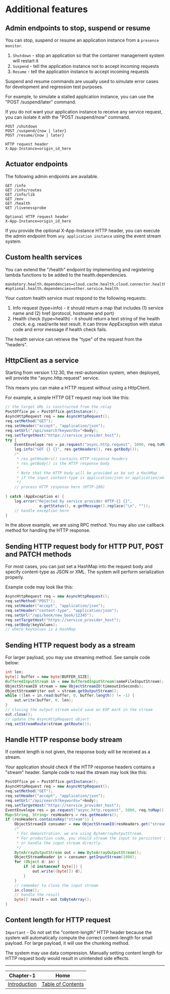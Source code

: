 # Additional features

## Admin endpoints to stop, suspend or resume

You can stop, suspend or resume an application instance from a `presence monitor`.

1. `Shutdown` - stop an application so that the container management system will restart it
2. `Suspend` - tell the application instance not to accept incoming requests
3. `Resume` - tell the application instance to accept incoming requests

Suspend and resume commands are usually used to simulate error cases for development and regression test purposes.

For example, to simulate a stalled application instance, you can use the "POST /suspend/later" command.

If you do not want your application instance to receive any service request, you can isolate it with the
"POST /suspend/now" command.

```
POST /shutdown
POST /suspend/{now | later}
POST /resume/{now | later}

HTTP request header
X-App-Instance=origin_id_here
```

## Actuator endpoints

The following admin endpoints are available.

```
GET /info
GET /info/routes
GET /info/lib
GET /env
GET /health
GET /livenessprobe

Optional HTTP request header
X-App-Instance=origin_id_here
```

If you provide the optional X-App-Instance HTTP header, you can execute the admin endpoint from `any application instance` using the event stream system.

## Custom health services

You can extend the "/health" endpoint by implementing and registering lambda functions to be added to the health.dependencies.

```
mandatory.health.dependencies=cloud.cache.health,cloud.connector.health
#optional.health.dependencies=other.service.health
```

Your custom health service must respond to the following requests:

1. Info request (type=info) - it should return a map that includes (1) service name and (2) href (protocol, hostname and port)
2. Health check (type=health) - it should return a text string of the health check. e.g. read/write test result. It can throw AppException with status code and error message if health check fails.

The health service can retrieve the "type" of the request from the "headers".

## HttpClient as a service

Starting from version 1.12.30, the rest-automation system, when deployed, will provide the "async.http.request" service.

This means you can make a HTTP request without using a HttpClient.

For example, a simple HTTP GET request may look like this:

```java
// the target URL is constructed from the relay 
PostOffice po = PostOffice.getInstance();
AsyncHttpRequest req = new AsyncHttpRequest();
req.setMethod("GET");
req.setHeader("accept", "application/json");
req.setUrl("/api/search?keywords="+body);
req.setTargetHost("https://service_provider_host");
try {
    EventEnvelope res = po.request("async.http.request", 5000, req.toMap());
    log.info("GOT {} {}", res.getHeaders(), res.getBody());
    /*
     * res.getHeaders() contains HTTP response headers
     * res.getBody() is the HTTP response body
     *
     * Note that the HTTP body will be provided as be set a HashMap
     * if the input content-type is application/json or application/xml.
     */ 
    // process HTTP response here (HTTP-200)
    
} catch (AppException e) {
    log.error("Rejected by service provider HTTP-{} {}", 
               e.getStatus(), e.getMessage().replace("\n", ""));
    // handle exception here
}
```
In the above example, we are using RPC method. You may also use callback method for handling the HTTP response.

## Sending HTTP request body for HTTP PUT, POST and PATCH methods

For most cases, you can just set a HashMap into the request body and specify content-type as JSON or XML.
The system will perform serialization properly.

Example code may look like this:

```java
AsyncHttpRequest req = new AsyncHttpRequest();
req.setMethod("POST");
req.setHeader("accept", "application/json");
req.setHeader("content-type", "application/json");
req.setUrl("/api/book/new_book/12345");
req.setTargetHost("https://service_provider_host");
req.setBody(keyValues);
// where keyValues is a HashMap
```

## Sending HTTP request body as a stream

For larger payload, you may use streaming method. See sample code below:

```java
int len;
byte[] buffer = new byte[BUFFER_SIZE];
BufferedInputStream in = new BufferedInputStream(someFileInputStream);
ObjectStreamIO stream = new ObjectStreamIO(timeoutInSeconds);
ObjectStreamWriter out = stream.getOutputStream();
while ((len = in.read(buffer, 0, buffer.length)) != -1) {
    out.write(buffer, 0, len);
}
// closing the output stream would save an EOF mark in the stream
out.close();
// update the AsyncHttpRequest object
req.setStreamRoute(stream.getRoute());
```

## Handle HTTP response body stream

If content length is not given, the response body will be received as a stream.

Your application should check if the HTTP response headers contains a "stream" header.
Sample code to read the stream may look like this:

```java
PostOffice po = PostOffice.getInstance();
AsyncHttpRequest req = new AsyncHttpRequest();
req.setMethod("GET");
req.setHeader("accept", "application/json");
req.setUrl("/api/search?keywords="+body);
req.setTargetHost("https://service_provider_host");
EventEnvelope res = po.request("async.http.request", 5000, req.toMap());
Map<String, String> resHeaders = res.getHeaders();
if (resHeaders.containsKey("stream")) {
    ObjectStreamIO consumer = new ObjectStreamIO(resHeaders.get("stream"));
    /*
     * For demonstration, we are using ByteArrayOutputStream.
     * For production code, you should stream the input to persistent storage
     * or handle the input stream directly.
     */
    ByteArrayOutputStream out = new ByteArrayOutputStream();
    ObjectStreamReader in = consumer.getInputStream(1000);
    for (Object d: in) {
        if (d instanceof byte[]) {
            out.write((byte[]) d);
        }
    }
    // remember to close the input stream
    in.close();
    // handle the result
    byte[] result = out.toByteArray();
}
```

## Content length for HTTP request

`Important` - Do not set the "content-length" HTTP header because the system will automatically compute the
correct content-length for small payload. For large payload, it will use the chunking method.

The system may use data compression. Manually setting content length for HTTP request body would result
in unintended side effects.

---

| Chapter-1                                | Home                                     |
| :---------------------------------------:|:----------------------------------------:|
| [Introduction](CHAPTER-1.md)             | [Table of Contents](TABLE-OF-CONTENTS.md)|
